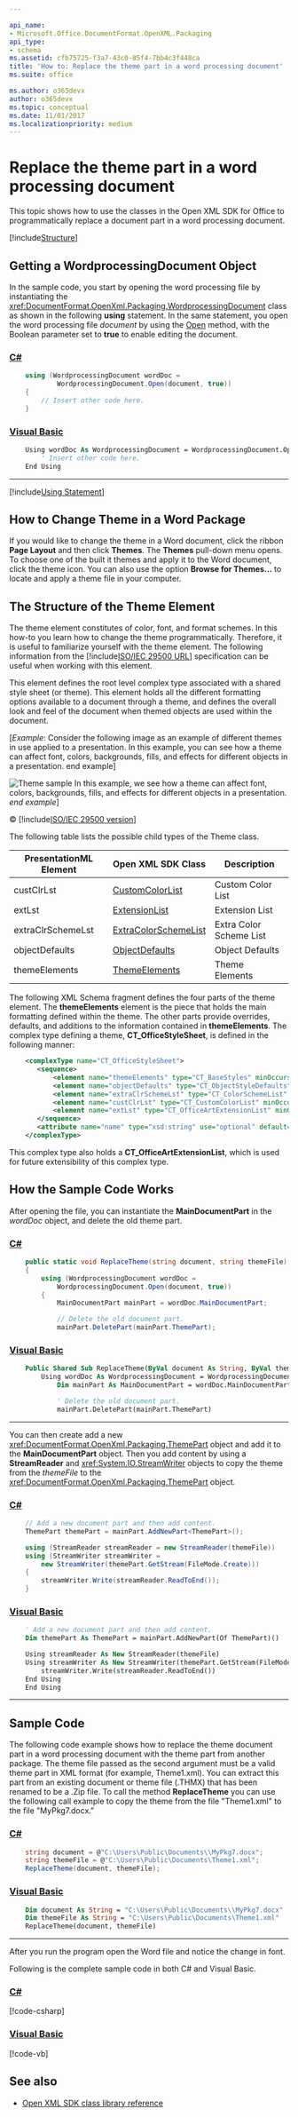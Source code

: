 ```yaml
---

api_name:
- Microsoft.Office.DocumentFormat.OpenXML.Packaging
api_type:
- schema
ms.assetid: cfb75725-f3a7-43c0-85f4-7bb4c3f448ca
title: 'How to: Replace the theme part in a word processing document'
ms.suite: office

ms.author: o365devx
author: o365devx
ms.topic: conceptual
ms.date: 11/01/2017
ms.localizationpriority: medium
---
```

# Replace the theme part in a word processing document

This topic shows how to use the classes in the Open XML SDK for
Office to programmatically replace a document part in a word processing
document.

[!include[Structure](../includes/word/packages-and-document-parts.md)]


## Getting a WordprocessingDocument Object

In the sample code, you start by opening the word processing file by
instantiating the <xref:DocumentFormat.OpenXml.Packaging.WordprocessingDocument> class as shown in
the following **using** statement. In the same
statement, you open the word processing file *document* by using the
[Open](/dotnet/api/documentformat.openxml.packaging.wordprocessingdocument.open) method, with the Boolean parameter set
to **true** to enable editing the document.

### [C#](#tab/cs-0)
```csharp
    using (WordprocessingDocument wordDoc = 
            WordprocessingDocument.Open(document, true))
    {
        // Insert other code here.
    }
```

### [Visual Basic](#tab/vb-0)
```vb
    Using wordDoc As WordprocessingDocument = WordprocessingDocument.Open(document, True)
        ' Insert other code here.
    End Using
```
***

[!include[Using Statement](../includes/using-statement.md)]


## How to Change Theme in a Word Package

If you would like to change the theme in a Word document, click the
ribbon **Page Layout** and then click **Themes**. The **Themes** pull-down
menu opens. To choose one of the built it themes and apply it to the
Word document, click the theme icon. You can also use the option **Browse for Themes...** to locate and apply a theme file
in your computer.


## The Structure of the Theme Element 

The theme element constitutes of color, font, and format schemes. In
this how-to you learn how to change the theme programmatically.
Therefore, it is useful to familiarize yourself with the theme element.
The following information from the [!include[ISO/IEC 29500 URL](../includes/iso-iec-29500-link.md)] specification can
be useful when working with this element.

This element defines the root level complex type associated with a
shared style sheet (or theme). This element holds all the different
formatting options available to a document through a theme, and defines
the overall look and feel of the document when themed objects are used
within the document.

[*Example*: Consider the following image as an example of different
themes in use applied to a presentation. In this example, you can see
how a theme can affect font, colors, backgrounds, fills, and effects for
different objects in a presentation. end example]

![Theme sample](../media/a-theme01.gif)
In this example, we see how a theme can affect font, colors,
backgrounds, fills, and effects for different objects in a presentation.
*end example*]

© [!include[ISO/IEC 29500 version](../includes/iso-iec-29500-version.md)]

The following table lists the possible child types of the Theme class.

| PresentationML Element | Open XML SDK Class | Description |
|---|---|---|
| custClrLst | [CustomColorList](/dotnet/api/documentformat.openxml.drawing.customcolorlist) |Custom Color List |
| extLst | [ExtensionList](/dotnet/api/documentformat.openxml.presentation.extensionlist) | Extension List |
| extraClrSchemeLst | [ExtraColorSchemeList](/dotnet/api/documentformat.openxml.drawing.theme.extracolorschemelist) | Extra Color Scheme List |
| objectDefaults | [ObjectDefaults](/dotnet/api/documentformat.openxml.drawing.theme.objectdefaults) | Object Defaults |
| themeElements | [ThemeElements](/dotnet/api/documentformat.openxml.drawing.theme.themeelements) | Theme Elements |

The following XML Schema fragment defines the four parts of the theme
element. The **themeElements** element is the
piece that holds the main formatting defined within the theme. The other
parts provide overrides, defaults, and additions to the information
contained in **themeElements**. The complex
type defining a theme, **CT\_OfficeStyleSheet**, is defined in the following
manner:

```xml
    <complexType name="CT_OfficeStyleSheet">
       <sequence>
           <element name="themeElements" type="CT_BaseStyles" minOccurs="1" maxOccurs="1"/>
           <element name="objectDefaults" type="CT_ObjectStyleDefaults" minOccurs="0" maxOccurs="1"/>
           <element name="extraClrSchemeLst" type="CT_ColorSchemeList" minOccurs="0" maxOccurs="1"/>
           <element name="custClrLst" type="CT_CustomColorList" minOccurs="0" maxOccurs="1"/>
           <element name="extLst" type="CT_OfficeArtExtensionList" minOccurs="0" maxOccurs="1"/>
       </sequence>
       <attribute name="name" type="xsd:string" use="optional" default=""/>
    </complexType>
```

This complex type also holds a **CT\_OfficeArtExtensionList**, which is used for
future extensibility of this complex type.


## How the Sample Code Works

After opening the file, you can instantiate the **MainDocumentPart** in the *wordDoc* object, and
delete the old theme part.

### [C#](#tab/cs-1)
```csharp
    public static void ReplaceTheme(string document, string themeFile)
    {
        using (WordprocessingDocument wordDoc =
            WordprocessingDocument.Open(document, true))
        {
            MainDocumentPart mainPart = wordDoc.MainDocumentPart;

            // Delete the old document part.
            mainPart.DeletePart(mainPart.ThemePart);
```

### [Visual Basic](#tab/vb-1)
```vb
    Public Shared Sub ReplaceTheme(ByVal document As String, ByVal themeFile As String)
        Using wordDoc As WordprocessingDocument = WordprocessingDocument.Open(document, True)
            Dim mainPart As MainDocumentPart = wordDoc.MainDocumentPart

            ' Delete the old document part.
            mainPart.DeletePart(mainPart.ThemePart)
```
***

You can then create add a new <xref:DocumentFormat.OpenXml.Packaging.ThemePart> 
object and add it to the **MainDocumentPart**
object. Then you add content by using a **StreamReader** and <xref:System.IO.StreamWriter> objects to copy the theme from the
*themeFile* to the <xref:DocumentFormat.OpenXml.Packaging.ThemePart>  object.

### [C#](#tab/cs-2)
```csharp
    // Add a new document part and then add content.
    ThemePart themePart = mainPart.AddNewPart<ThemePart>();

    using (StreamReader streamReader = new StreamReader(themeFile))
    using (StreamWriter streamWriter =
        new StreamWriter(themePart.GetStream(FileMode.Create)))
    {
        streamWriter.Write(streamReader.ReadToEnd());
    }
```

### [Visual Basic](#tab/vb-2)
```vb
    ' Add a new document part and then add content.
    Dim themePart As ThemePart = mainPart.AddNewPart(Of ThemePart)()

    Using streamReader As New StreamReader(themeFile)
    Using streamWriter As New StreamWriter(themePart.GetStream(FileMode.Create))
        streamWriter.Write(streamReader.ReadToEnd())
    End Using
    End Using
```
***


## Sample Code

The following code example shows how to replace the theme document part
in a word processing document with the theme part from another package.
The theme file passed as the second argument must be a valid theme part
in XML format (for example, Theme1.xml). You can extract this part from
an existing document or theme file (.THMX) that has been renamed to be a
.Zip file. To call the method **ReplaceTheme**
you can use the following call example to copy the theme from the file
"Theme1.xml" to the file "MyPkg7.docx."

### [C#](#tab/cs-3)
```csharp
    string document = @"C:\Users\Public\Documents\\MyPkg7.docx";
    string themeFile = @"C:\Users\Public\Documents\Theme1.xml";
    ReplaceTheme(document, themeFile);
```

### [Visual Basic](#tab/vb-3)
```vb
    Dim document As String = "C:\Users\Public\Documents\\MyPkg7.docx"
    Dim themeFile As String = "C:\Users\Public\Documents\Theme1.xml"
    ReplaceTheme(document, themeFile)
```
***


After you run the program open the Word file and notice the change in
font.

Following is the complete sample code in both C\# and Visual Basic.

### [C#](#tab/cs)
[!code-csharp[](../../samples/word/replace_the_theme_part/cs/Program.cs)]

### [Visual Basic](#tab/vb)
[!code-vb[](../../samples/word/replace_the_theme_part/vb/Program.vb)]

## See also



- [Open XML SDK class library reference](/office/open-xml/open-xml-sdk)
